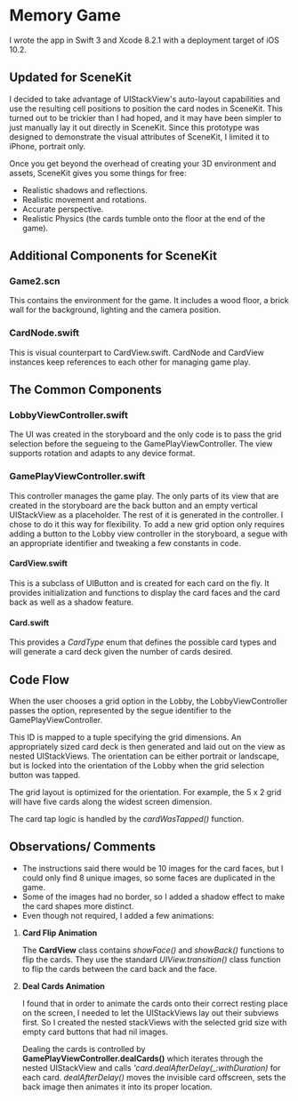 # Memory Game
I wrote the app in Swift 3 and Xcode 8.2.1 with a deployment target of iOS 10.2.

## Updated for SceneKit
I decided to take advantage of UIStackView's auto-layout capabilities and use the resulting cell positions to position the card nodes in SceneKit. This turned out to be trickier than I had hoped, and it may have been simpler to just manually lay it out directly in SceneKit. Since this prototype was designed to demonstrate the visual attributes of SceneKit, I limited it to iPhone, portrait only.

Once you get beyond the overhead of creating your 3D environment and assets, SceneKit gives you some things for free:
* Realistic shadows and reflections.
* Realistic movement and rotations.
* Accurate perspective.
* Realistic Physics (the cards tumble onto the floor at the end of the game).

## Additional Components for SceneKit

### Game2.scn
This contains the environment for the game. It includes a wood floor, a brick wall for the background, lighting and the camera position.
### CardNode.swift
This is visual counterpart to CardView.swift. CardNode and CardView instances keep references to each other for managing game play.

## The Common Components
### LobbyViewController.swift
The UI was created in the storyboard and the only code is to pass the grid selection before the segueing to the GamePlayViewController. The view supports rotation and adapts to any device format.
### GamePlayViewController.swift
This controller manages the game play. The only parts of its view that are created in the storyboard are the back button and an empty vertical UIStackView as a placeholder. The rest of it is generated in the controller. I chose to do it this way for flexibility. To add a new grid option only requires adding a button to the Lobby view controller in the storyboard, a segue with an appropriate identifier and tweaking a few constants in code.
#### CardView.swift
This is a subclass of UIButton and is created for each card on the fly. It provides initialization and functions to display the card faces and the card back as well as a shadow feature.
#### Card.swift
This provides a *CardType* enum that defines the possible card types and will generate a card deck given the number of cards desired.

## Code Flow
When the user chooses a grid option in the Lobby, the LobbyViewController passes the option, represented by the segue identifier to the GamePlayViewController.

 This ID is mapped to a tuple specifying the grid dimensions. An appropriately sized card deck is then generated and laid out on the view as nested UIStackViews. The orientation can be either portrait or landscape, but is locked into the orientation of the Lobby when the grid selection button was tapped.

 The grid layout is optimized for the orientation. For example, the 5 x 2 grid will have five cards along the widest screen dimension.

 The card tap logic is handled by the *cardWasTapped()* function.

 ## Observations/ Comments
 * The instructions said there would be 10 images for the card faces, but I could only find 8 unique images, so some faces are duplicated in the game.
 * Some of the images had no border, so I added a shadow effect to make the card shapes more distinct.
 * Even though not required, I added a few animations:
1. **Card Flip Animation**

    The **CardView** class contains *showFace()* and *showBack()* functions to flip the cards. They use the standard *UIView.transition()* class function to flip the cards between the card back and the face.
2. **Deal Cards Animation**

    I found that in order to animate the cards onto their correct resting place on the screen, I needed to let the UIStackViews lay out their subviews first. So I created the nested stackViews with the selected grid size with empty card buttons that had nil images.

    Dealing the cards is controlled by **GamePlayViewController.dealCards()** which iterates through the nested UIStackView and calls *'card.dealAfterDelay(_:withDuration)* for each card. *dealAfterDelay()* moves the invisible card offscreen, sets the back image then animates it into its proper location.
